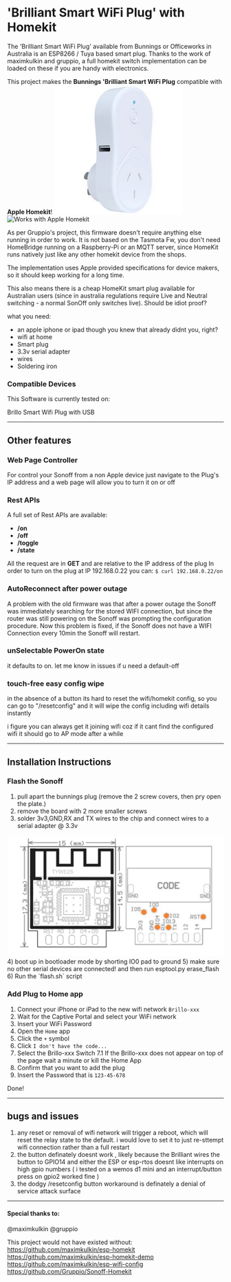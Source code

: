 

# 'Brilliant Smart WiFi Plug' with Homekit

The 'Brilliant Smart WiFi Plug' available from Bunnings or Officeworks in Australia is an ESP8266 / Tuya based smart plug. Thanks to the work of maximkulkin and gruppio, a full homekit switch implementation can be loaded on these if you are handy with electronics.

This project makes the **Bunnings 'Brilliant Smart WiFi Plug** compatible with **Apple Homekit**!
<img src="https://raw.githubusercontent.com/yahms/Homekit-BrilliantPlug/master/resize.jpg" alt="This"/>
<img src="https://raw.githubusercontent.com/Gruppio/Sonoff-Homekit/images/images/homekit.png" alt="Works with Apple Homekit" width="180"/>
 
As per Gruppio's project, this firmware doesn't require anything else running in order to work. It is not based on the Tasmota Fw, you don't need HomeBridge running on a Raspberry-Pi or an MQTT server, since HomeKit runs natively just like any other homekit device from the shops.

The implementation uses Apple provided specifications for device makers, so it should keep working for a long time.

This also means there is a cheap HomeKit smart plug available for Australian users (since in australia regulations require Live and Neutral switching - a normal SonOff only switches live). Should be idiot proof?

what you need:

* an apple iphone or ipad though you knew that already didnt you, right?
* wifi at home
* Smart plug
* 3.3v serial adapter
* wires
* Soldering iron


### Compatible Devices
This Software is currently tested on: 

Brillo Smart Wifi Plug with USB

---

## Other features

### Web Page Controller
For control your Sonoff from a non Apple device just navigate to the Plug's IP address and a web page will allow you to turn it on or off

### Rest APIs
A full set of Rest APIs are available:
* **/on**
* **/off**
* **/toggle**
* **/state**

All the request are in **GET** and are relative to the IP address of the plug
In order to turn on the plug at IP 192.168.0.22 you can: `$ curl 192.168.0.22/on`

### AutoReconnect after power outage
A problem with the old firmware was that after a power outage the Sonoff was immediately searching for the stored WIFI connection, but since the router was still powering on the Sonoff was prompting the configuration procedure. Now this problem is fixed, if the Sonoff does not have a WIFI Connection every 10min the Sonoff will restart.

### unSelectable PowerOn state
it defaults to on. let me know in issues if u need a default-off


### touch-free easy config wipe
in the absence of a button its hard to reset the wifi/homekit config, so you can go to "/resetconfig" and it will wipe the config including wifi details instantly

i figure you can always get it joining wifi coz if it cant find the configured wifi it should go to AP mode after a while

---

## Installation Instructions

### Flash the Sonoff
 1) pull apart the bunnings plug (remove the 2 screw covers, then pry open the plate.)
 2) remove the board with 2 more smaller screws
 3) solder 3v3,GND,RX and TX wires to the chip and connect wires to a serial adapter @ 3.3v
<img src="https://raw.githubusercontent.com/yahms/Homekit-BrilliantPlug/master/TYWE2S2.jpeg" alt="This"/>
 4) boot up in bootloader mode by shorting IO0 pad to ground
 5) make sure no other serial devices are connected! and then run esptool.py erase_flash
 6) Run the `flash.sh` script 

### Add Plug to Home app
 1) Connect your iPhone or iPad to the new wifi network `Brillo-xxx`
 2) Wait for the Captive Portal and select your WiFi network
 3) Insert your WiFi Password
 4) Open the `Home` app
 5) Click the `+` symbol
 6) Click `I don't have the code...`
 7) Select the Brillo-xxx Switch 
 7.1 If the Brillo-xxx does not appear on top of the page wait a minute or kill the Home App
 9) Confirm that you want to add the plug
 10) Insert the Password that is `123-45-678`

Done! 


---

## bugs and issues

1) any reset or removal of wifi network will trigger a reboot, which will reset the relay state to the default. i would love to set it to just re-sttempt wifi connection rather than a full restart
2) the button definately doesnt work , likely because the Brilliant wires the button to GPIO14 and either the ESP or esp-rtos doesnt like interrupts on high gpio numbers ( i tested on a wemos d1 mini and an interrupt/button press on gpio2 worked fine )
3) the dodgy /resetconfig button workaround is definately a denial of service attack surface

---

#### Special thanks to:
@maximkulkin
@gruppio

This project would not have existed without:
https://github.com/maximkulkin/esp-homekit
https://github.com/maximkulkin/esp-homekit-demo
https://github.com/maximkulkin/esp-wifi-config
https://github.com/Gruppio/Sonoff-Homekit

